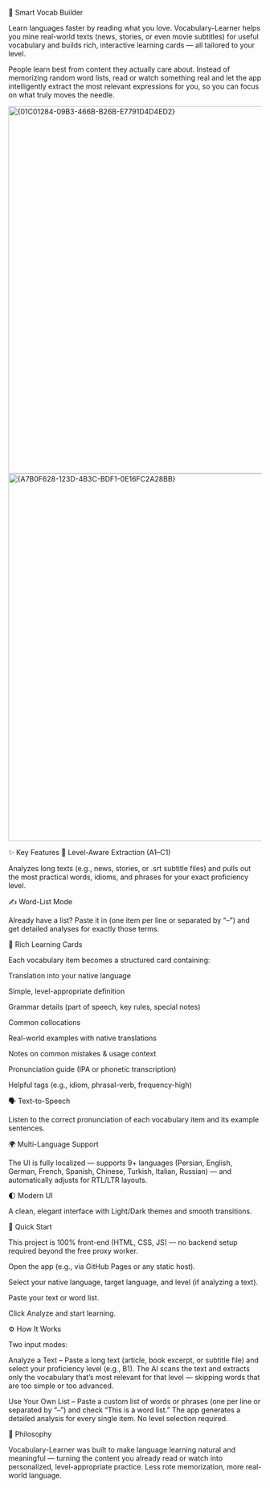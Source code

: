 🧠 Smart Vocab Builder

Learn languages faster by reading what you love. Vocabulary-Learner helps you mine real-world texts (news, stories, or even movie subtitles) for useful vocabulary and builds rich, interactive learning cards — all tailored to your level.

People learn best from content they actually care about. Instead of memorizing random word lists, read or watch something real and let the app intelligently extract the most relevant expressions for you, so you can focus on what truly moves the needle.

<img width="800" height="730" alt="{01C01284-09B3-466B-B26B-E7791D4D4ED2}" src="https://github.com/user-attachments/assets/7dbc3710-7ff7-41d6-baed-255979b66feb" />
<img width="800" height="730" alt="{A7B0F628-123D-4B3C-BDF1-0E16FC2A28BB}" src="https://github.com/user-attachments/assets/e5011ec2-9d88-4630-bc38-5f9ce92d8050" />


✨ Key Features
🎯 Level-Aware Extraction (A1–C1)

Analyzes long texts (e.g., news, stories, or .srt subtitle files) and pulls out the most practical words, idioms, and phrases for your exact proficiency level.

✍️ Word-List Mode

Already have a list? Paste it in (one item per line or separated by “–”) and get detailed analyses for exactly those terms.

🧠 Rich Learning Cards

Each vocabulary item becomes a structured card containing:

Translation into your native language

Simple, level-appropriate definition

Grammar details (part of speech, key rules, special notes)

Common collocations

Real-world examples with native translations

Notes on common mistakes & usage context

Pronunciation guide (IPA or phonetic transcription)

Helpful tags (e.g., idiom, phrasal-verb, frequency-high)

🗣️ Text-to-Speech

Listen to the correct pronunciation of each vocabulary item and its example sentences.

🌍 Multi-Language Support

The UI is fully localized — supports 9+ languages (Persian, English, German, French, Spanish, Chinese, Turkish, Italian, Russian) — and automatically adjusts for RTL/LTR layouts.

🌓 Modern UI

A clean, elegant interface with Light/Dark themes and smooth transitions.

🚀 Quick Start

This project is 100% front-end (HTML, CSS, JS) — no backend setup required beyond the free proxy worker.

Open the app (e.g., via GitHub Pages or any static host).

Select your native language, target language, and level (if analyzing a text).

Paste your text or word list.

Click Analyze and start learning.

⚙️ How It Works

Two input modes:

Analyze a Text – Paste a long text (article, book excerpt, or subtitle file) and select your proficiency level (e.g., B1).
The AI scans the text and extracts only the vocabulary that’s most relevant for that level — skipping words that are too simple or too advanced.

Use Your Own List – Paste a custom list of words or phrases (one per line or separated by “–”) and check “This is a word list.”
The app generates a detailed analysis for every single item. No level selection required.

🧩 Philosophy

Vocabulary-Learner was built to make language learning natural and meaningful — turning the content you already read or watch into personalized, level-appropriate practice.
Less rote memorization, more real-world language.
